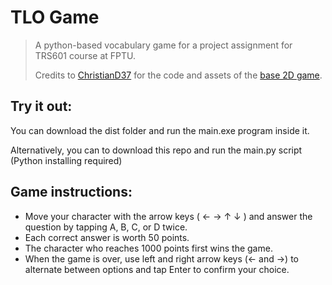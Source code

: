 # TLO Game

> A python-based vocabulary game for a project assignment for TRS601 course at FPTU.<br/>
>
> Credits to [ChristianD37](https://github.com/ChristianD37) for the code and assets of the [base 2D game](https://github.com/ChristianD37/YoutubeTutorials/tree/master/Game%20States).<br/>

## Try it out:

You can download the dist folder and run the main.exe program inside it.<br/>

Alternatively, you can to download this repo and run the main.py script (Python installing required)<br/>

## Game instructions:

- Move your character with the arrow keys ( ← → ↑ ↓ ) and answer the question by tapping A, B, C, or D twice.
- Each correct answer is worth 50 points.
- The character who reaches 1000 points first wins the game.
- When the game is over, use left and right arrow keys (← and →) to alternate between options and tap Enter to confirm your choice.
